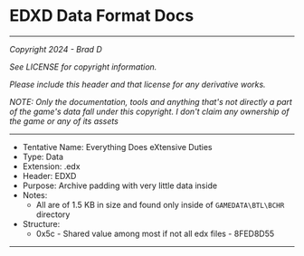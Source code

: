 # EDXD Data Format Docs

---

*Copyright 2024 - Brad D*

*See LICENSE for copyright information.*

*Please include this header and that license for any derivative works.*

*NOTE: Only the documentation, tools and anything that's not directly a part of the game's data fall under this copyright. I don't claim any ownership of the game or any of its assets*

---

* Tentative Name: Everything Does eXtensive Duties
* Type: Data
* Extension: .edx
* Header: EDXD
* Purpose: Archive padding with very little data inside
* Notes:
	* All are of 1.5 KB in size and found only inside of `GAMEDATA\BTL\BCHR` directory
* Structure:
	* 0x5c - Shared value among most if not all edx files - 8FED8D55

---